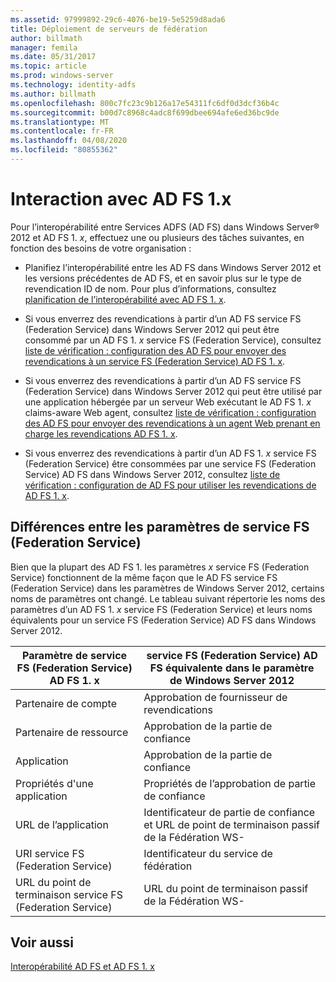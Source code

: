 ```yaml
---
ms.assetid: 97999892-29c6-4076-be19-5e5259d8ada6
title: Déploiement de serveurs de fédération
author: billmath
manager: femila
ms.date: 05/31/2017
ms.topic: article
ms.prod: windows-server
ms.technology: identity-adfs
ms.author: billmath
ms.openlocfilehash: 800c7fc23c9b126a17e54311fc6df0d3dcf36b4c
ms.sourcegitcommit: b00d7c8968c4adc8f699dbee694afe6ed36bc9de
ms.translationtype: MT
ms.contentlocale: fr-FR
ms.lasthandoff: 04/08/2020
ms.locfileid: "80855362"
---
```

# <a name="interoperating-with-ad-fs-1x"></a>Interaction avec AD FS 1.x

Pour l’interopérabilité entre Services ADFS \(AD FS\) dans Windows Server&reg; 2012 et AD FS 1. *x*, effectuez une ou plusieurs des tâches suivantes, en fonction des besoins de votre organisation :  
  
-   Planifiez l’interopérabilité entre les AD FS dans Windows Server 2012 et les versions précédentes de AD FS, et en savoir plus sur le type de revendication ID de nom. Pour plus d’informations, consultez [planification de l’interopérabilité avec AD FS 1. x](https://technet.microsoft.com/library/ff678040.aspx).  
  
-   Si vous enverrez des revendications à partir d’un AD FS service FS (Federation Service) dans Windows Server 2012 qui peut être consommé par un AD FS 1. *x* service FS (Federation Service), consultez [liste de vérification : configuration des AD FS pour envoyer des revendications à un service FS (Federation Service) AD FS 1. x](Checklist--Configuring-AD-FS-to-Send-Claims-to-an-AD-FS-1.x-Federation-Service.md).  
  
-   Si vous enverrez des revendications à partir d’un AD FS service FS (Federation Service) dans Windows Server 2012 qui peut être utilisé par une application hébergée par un serveur Web exécutant le AD FS 1. *x* claims\-aware Web agent, consultez [liste de vérification : configuration des AD FS pour envoyer des revendications à un agent Web prenant en charge les revendications AD FS 1. x](Checklist--Configuring-AD-FS-to-Send-Claims-to-an-AD-FS-1.x-Claims-Aware-Web-Agent.md).  
  
-   Si vous enverrez des revendications à partir d’un AD FS 1. *x* service FS (Federation Service) être consommées par une service FS (Federation Service) AD FS dans Windows Server 2012, consultez [liste de vérification : configuration de AD FS pour utiliser les revendications de AD FS 1. x](Checklist--Configuring-AD-FS--to-Consume-Claims-from-AD-FS-1.x.md).  
  
## <a name="differences-between-federation-service-settings"></a>Différences entre les paramètres de service FS (Federation Service)  
Bien que la plupart des AD FS 1. les paramètres *x* service FS (Federation Service) fonctionnent de la même façon que le AD FS service FS (Federation Service) dans les paramètres de Windows Server 2012, certains noms de paramètres ont changé. Le tableau suivant répertorie les noms des paramètres d’un AD FS 1. *x* service FS (Federation Service) et leurs noms équivalents pour un service FS (Federation Service) AD FS dans Windows Server 2012.  
  
|Paramètre de service FS (Federation Service) AD FS 1. x|service FS (Federation Service) AD FS équivalente dans le paramètre de Windows Server 2012  
|----------------------------------------|---------------------------------------------------------------------------------------------------------- 
|Partenaire de compte|Approbation de fournisseur de revendications  
|Partenaire de ressource|Approbation de la partie de confiance 
|Application|Approbation de la partie de confiance  
|Propriétés d'une application|Propriétés de l’approbation de partie de confiance  
|URL de l’application|Identificateur de partie de confiance et URL de point de terminaison passif de la Fédération WS\-  
|URI service FS (Federation Service)|Identificateur du service de fédération  
|URL du point de terminaison service FS (Federation Service)|URL du point de terminaison passif de la Fédération WS\-  
  
## <a name="see-also"></a>Voir aussi  
[Interopérabilité AD FS et AD FS 1. x](https://go.microsoft.com/fwlink/?LinkId=200776)  
  

